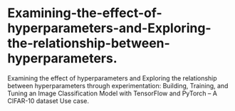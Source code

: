 # Examining-the-effect-of-hyperparameters-and-Exploring-the-relationship-between-hyperparameters.
Examining the effect of hyperparameters and Exploring the relationship between hyperparameters through experimentation: Building, Training, and Tuning an Image Classification Model with TensorFlow and PyTorch – A CIFAR-10 dataset Use case.
